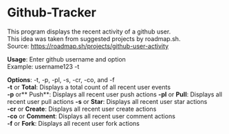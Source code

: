 # Github-Tracker
This program displays the recent activity of a github user.  
This idea was taken from suggested projects by roadmap.sh.  
Source: https://roadmap.sh/projects/github-user-activity

**Usage**: Enter github username and option  
Example: username123 -t  

**Options**: -t, -p, -pl, -s, -cr, -co, and -f  
**-t** or **Total**: Displays a total count of all recent user events  
**-p** or** Push**: Displays all recent user push  actions
**-pl** or **Pull**: Displays all recent user pull actions
**-s** or **Star**: Displays all recent user star actions  
**-cr** or **Create**: Displays all recent user create actions  
**-co** or **Comment**: Displays all recent user comment actions  
**-f** or **Fork**: Displays all recent user fork actions
